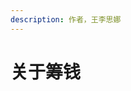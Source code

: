 ```yaml
---
description: 作者，王李思娜
---
```


# 关于筹钱

<div><figure><img src="../.gitbook/assets/-KNkcUkK4qygSnQz4-001.jpg" alt=""><figcaption></figcaption></figure> <figure><img src="../.gitbook/assets/-KNkcUkK4qygSnQz4-002.jpg" alt=""><figcaption></figcaption></figure> <figure><img src="../.gitbook/assets/-KNkcUkK4qygSnQz4-003.jpg" alt=""><figcaption></figcaption></figure> <figure><img src="../.gitbook/assets/-KNkcUkK4qygSnQz4-004.jpg" alt=""><figcaption></figcaption></figure> <figure><img src="../.gitbook/assets/-KNkcUkK4qygSnQz4-005.jpg" alt=""><figcaption></figcaption></figure> <figure><img src="../.gitbook/assets/-KNkcUkK4qygSnQz4-006.jpg" alt=""><figcaption></figcaption></figure> <figure><img src="../.gitbook/assets/-KNkcUkK4qygSnQz4-007.jpg" alt=""><figcaption></figcaption></figure> <figure><img src="../.gitbook/assets/-KNkcUkK4qygSnQz4-008.jpg" alt=""><figcaption></figcaption></figure> <figure><img src="../.gitbook/assets/-KNkcUkK4qygSnQz4-009.jpg" alt=""><figcaption></figcaption></figure></div>
